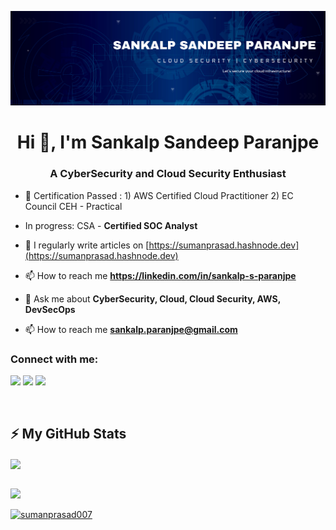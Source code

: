 ![logo](https://github.com/sankalpsp07/sankalpsp07/blob/main/Navy%20And%20White%20Geometric%20Technology%20%20LinkedIn%20Banner.png)

<h1 align="center">Hi 👋, I'm Sankalp Sandeep Paranjpe</h1>
<h3 align="center">A CyberSecurity and Cloud Security Enthusiast</h3>



- 🔭 Certification Passed : 1) AWS Certified Cloud Practitioner
                             2) EC Council CEH - Practical
                        
- In progress: CSA - **Certified SOC Analyst**
- 📝 I regularly write articles on [https://sumanprasad.hashnode.dev](https://sumanprasad.hashnode.dev)

- 📫 How to reach me **https://linkedin.com/in/sankalp-s-paranjpe**

- 💬 Ask me about **CyberSecurity, Cloud, Cloud Security, AWS, DevSecOps**

- 📫 How to reach me **sankalp.paranjpe@gmail.com**


### Connect with me:

[<img src="https://img.shields.io/badge/twitter-%231DA1F2.svg?&style=for-the-badge&logo=twitter&logoColor=white" />](https://twitter.com/SankalpParanjpe) 
[<img src="https://img.shields.io/badge/linkedin-%230077B5.svg?&style=for-the-badge&logo=linkedin&logoColor=white" />](https://www.linkedin.com/in/sankalp-sandeep-paranjpe)
![](https://img.shields.io/github/followers/nickapic?style=for-the-badge&logo=appveyor)


<br />


## ⚡ My GitHub Stats


<img align="center" src="https://github-readme-stats.anuraghazra1.vercel.app/api?username=sankalpsp07&show_icons=true&line_height=27&include_all_commits=true"/> 

[](https://github-readme-stats.vercel.app/api?username=sankalpsp07&theme=dark&hide_border=true&include_all_commits=true&count_private=true)<br/>
![](https://github-readme-streak-stats.herokuapp.com/?user=sankalpsp07&theme=dark&hide_border=true)<br/>
<p align="left"> <a href="https://github.com/ryo-ma/github-profile-trophy"><img src="https://github-profile-trophy.vercel.app/?username=sankalpsp07&column=7" alt="sumanprasad007" /></a> </p>

<!--
### Languages and Tools:

<img align="left" alt="git" width="26px" src="https://raw.githubusercontent.com/github/explore/80688e429a7d4ef2fca1e82350fe8e3517d3494d/topics/git/git.png" />

<img align="left" alt="GitHub" width="26px" src="https://raw.githubusercontent.com/github/explore/78df643247d429f6cc873026c0622819ad797942/topics/github/github.png" />

<p align="left"> <a href="https://developer.android.com" target="_blank"> <img src="https://raw.githubusercontent.com/devicons/devicon/master/icons/android/android-original-wordmark.svg" alt="android" width="40" height="40"/> </a> <a href="https://www.cprogramming.com/" target="_blank">
  <img src="https://raw.githubusercontent.com/devicons/devicon/master/icons/c/c-original.svg" alt="c" width="40" height="40"/> </a> <a href="https://www.w3schools.com/cpp/" target="_blank"> 
  <img src="https://raw.githubusercontent.com/devicons/devicon/master/icons/cplusplus/cplusplus-original.svg" alt="cplusplus" width="40" height="40"/> </a> 
  <a href="https://www.w3schools.com/css/" target="_blank"> <img src="https://raw.githubusercontent.com/devicons/devicon/master/icons/css3/css3-original-wordmark.svg" alt="css3" width="40" height="40"/> </a>
  <a href="https://git-scm.com/" target="_blank"> <img src="https://www.vectorlogo.zone/logos/git-scm/git-scm-icon.svg" alt="git" width="40" height="40"/> </a>
  <a href="https://www.w3.org/html/" target="_blank"> <img src="https://raw.githubusercontent.com/devicons/devicon/master/icons/html5/html5-original-wordmark.svg" alt="html5" width="40" height="40"/> </a> 
 <img align="left" alt="CSS3" width="26px" src="https://raw.githubusercontent.com/github/explore/80688e429a7d4ef2fca1e82350fe8e3517d3494d/topics/css/css.png" />
<img align="left" alt="JavaScript" width="26px" src="https://raw.githubusercontent.com/github/explore/80688e429a7d4ef2fca1e82350fe8e3517d3494d/topics/javascript/javascript.png" />
  <a href="https://www.linux.org/" target="_blank"> <img src="https://raw.githubusercontent.com/devicons/devicon/master/icons/linux/linux-original.svg" alt="linux" width="40" height="40"/> </a> </p>

<br />
-->
